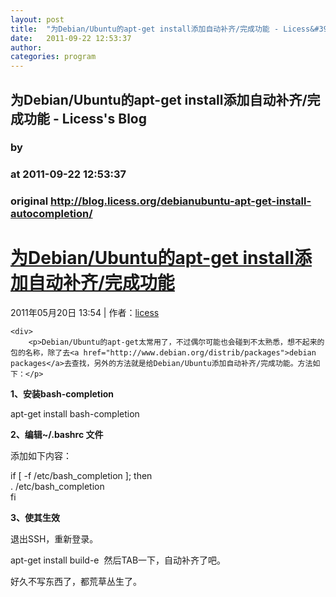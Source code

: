 ```yaml
---
layout: post
title:  "为Debian/Ubuntu的apt-get install添加自动补齐/完成功能 - Licess&#39;s Blog"
date:   2011-09-22 12:53:37
author: 
categories: program
---
```


## 为Debian/Ubuntu的apt-get install添加自动补齐/完成功能 - Licess&#39;s Blog
### by 
### at 2011-09-22 12:53:37
### original <http://blog.licess.org/debianubuntu-apt-get-install-autocompletion/>

<h1><a href="http://blog.licess.org/debianubuntu-apt-get-install-autocompletion/" rel="bookmark" title="Permalink to 《为Debian/Ubuntu的apt-get install添加自动补齐/完成功能》">为Debian/Ubuntu的apt-get install添加自动补齐/完成功能</a></h1>
	 <p>
					<span>2011年05月20日 13:54 | 作者：<a href="http://blog.licess.org/author/licess/" title="由 licess 发布" rel="author">licess</a></span>
				</p>
	 	 
	<div>
		<p>Debian/Ubuntu的apt-get太常用了，不过偶尔可能也会碰到不太熟悉，想不起来的包的名称，除了去<a href="http://www.debian.org/distrib/packages">debian packages</a>去查找，另外的方法就是给Debian/Ubuntu添加自动补齐/完成功能。方法如下：</p>
<p><strong>1、安装bash-completion</strong></p>
<p>apt-get install bash-completion</p>
<p><strong>2、编辑~/.bashrc 文件</strong></p>
<p>添加如下内容：<span></span></p>
<p>if [ -f /etc/bash_completion ]; then<br>
. /etc/bash_completion<br>
fi</p>
<p><strong>3、使其生效</strong></p>
<p>退出SSH，重新登录。</p>
<p>apt-get install build-e  然后TAB一下，自动补齐了吧。</p>
<p>好久不写东西了，都荒草丛生了。</p></div>